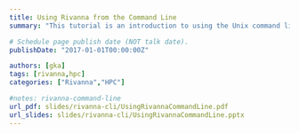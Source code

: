 ```yaml
---
title: Using Rivanna from the Command Line
summary: "This tutorial is an introduction to using the Unix command line on Rivanna."

# Schedule page publish date (NOT talk date).
publishDate: "2017-01-01T00:00:00Z"

authors: [gka]
tags: [rivanna,hpc]
categories: ["Rivanna","HPC"]

#notes: rivanna-command-line
url_pdf: slides/rivanna-cli/UsingRivannaCommandLine.pdf 
url_slides: slides/rivanna-cli/UsingRivannaCommandLine.pptx
---
```

